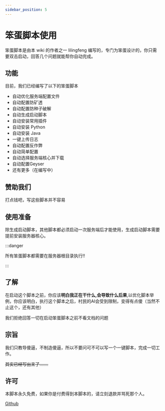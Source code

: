 ```yaml
---
sidebar_position: 5
---
```


# 笨蛋脚本使用

笨蛋脚本是由本 wiki 的作者之一 lilingfeng 编写的，专门为笨蛋设计的，你只需要双击启动，回答几个问题就能帮你自动完成。

## 功能

目前，我们已经编写了以下的笨蛋脚本

* 自动优化服务端配置文件
* 自动配置防矿透
* 自动配置防种子破解
* 自动生成启动脚本
* 自动安装常用插件
* 自动安装 Python
* 自动安装 Java
* 一键上传日志
* 自动配置反作弊
* 自动简单配置
* 自动选择服务端核心并下载
* 自动配置Geyser
* 还有更多（在编写中）

## 赞助我们

打点钱吧，写这些脚本并不容易

## 使用准备


除生成启动脚本，其他脚本都必须启动一次服务端后才能使用，生成启动脚本需要提前安装服务器核心。

:::danger

所有笨蛋脚本都需要在服务器根目录执行!!

:::

## 了解

在启动这个脚本之前，你应该**明白我正在干什么,会导致什么后果**,以优化脚本举例，你应该明白，执行这个脚本之后，村民的AI会受到限制，变得有点傻（当然不止这个，还有其他）

我们拒绝回答一切在启动笨蛋脚本之前不看文档的问题

## 宗旨

我们只教导傻逼，不制造傻逼，所以不要问可不可以写一个一键脚本，完成一切工作。

~~其实已经写出来了.......~~

## 许可

本脚本永久免费，如果你是付费得到本脚本的，请立刻退款并骂死那个人。

[Github](https://github.com/lilingfengdev/NitWiki-Script)
